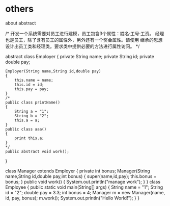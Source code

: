 others
======

about abstract

/*
开发一个系统需要对员工进行建模，员工包含3个属性：姓名·工号·工资。
经理也是员工，除了含有员工的属性外，另外还有一个奖金属性。请使用
继承的思想设计出员工类和经理类。要求类中提供必要的方法进行属性访问。
*/

abstract class Employer
{
  private String name;
	private String id;
	private double pay;

	Employer(String name,String id,double pay)
	{
		this.name = name;
		this.id = id;
		this.pay = pay;
	}
	/*
	public class printName()
	{
		String a = "1";
		String b = "2";
		this.a = a;
	}
	public class aaa()
	{
		print this.a;
	}
	*/
	public abstract void work();
}

class Manager extends Employer
{
	private int bonus;
	Manager(String name,String id,double pay,int bonus)
	{
		super(name,id,pay);
		this.bonus = bonus;
	}
	public void work()
	{
		System.out.println("manage work");
	}
}
class  Employee
{
	public static void main(String[] args) 
	{
		String name = "1";
		String id = "2";
		double pay = 3.3;
		int bonus = 4;
		Manager m = new Manager(name, id, pay, bonus);
		m.work();
		System.out.println("Hello World!");
	}
}
